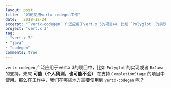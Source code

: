 ```yaml
---
layout: post
title:  "如何使用vertx-codegen工作"
date:   2018-12-24
excerpt: "`vertx-codegen` 广泛应用于vert.x 3的项目中，比如 `Polyglot` 的实现或者 `RxJava` 的支持。未来 **可能（个人猜测，也可能不会）** 在支持 `CompletionStage` 的项目中使用。那么在工作中，我们在哪些地方需要使用到 `vertx-codegen` 呢？"
project: "vert.x 3"
tag: 
- "vert.x 3"
- "java"
- "codegen"
comments: true
---
```


`vertx-codegen` 广泛应用于vert.x 3的项目中，比如 `Polyglot` 的实现或者 `RxJava` 的支持。未来 **可能（个人猜测，也可能不会）** 在支持 `CompletionStage` 的项目中使用。那么在工作中，我们在哪些地方需要使用到 `vertx-codegen` 呢？



